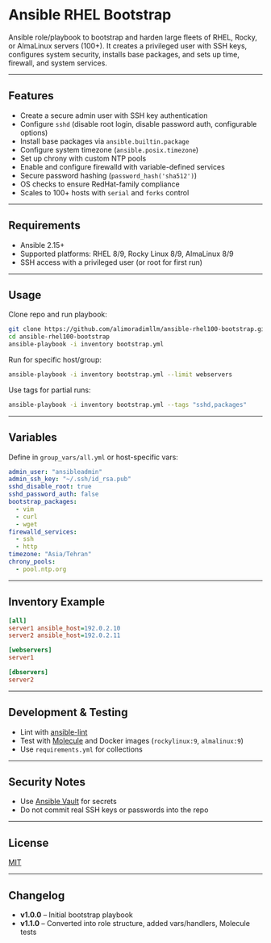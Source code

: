 # Ansible RHEL Bootstrap

Ansible role/playbook to bootstrap and harden large fleets of RHEL, Rocky, or AlmaLinux servers (100+). It creates a privileged user with SSH keys, configures system security, installs base packages, and sets up time, firewall, and system services.

---

## Features

- Create a secure admin user with SSH key authentication  
- Configure `sshd` (disable root login, disable password auth, configurable options)  
- Install base packages via `ansible.builtin.package`  
- Configure system timezone (`ansible.posix.timezone`)  
- Set up chrony with custom NTP pools  
- Enable and configure firewalld with variable-defined services  
- Secure password hashing (`password_hash('sha512')`)  
- OS checks to ensure RedHat-family compliance  
- Scales to 100+ hosts with `serial` and `forks` control  

---

## Requirements

- Ansible 2.15+  
- Supported platforms: RHEL 8/9, Rocky Linux 8/9, AlmaLinux 8/9  
- SSH access with a privileged user (or root for first run)  

---

## Usage

Clone repo and run playbook:

```bash
git clone https://github.com/alimoradimllm/ansible-rhel100-bootstrap.git
cd ansible-rhel100-bootstrap
ansible-playbook -i inventory bootstrap.yml
```

Run for specific host/group:

```bash
ansible-playbook -i inventory bootstrap.yml --limit webservers
```

Use tags for partial runs:

```bash
ansible-playbook -i inventory bootstrap.yml --tags "sshd,packages"
```

---

## Variables

Define in `group_vars/all.yml` or host-specific vars:

```yaml
admin_user: "ansibleadmin"
admin_ssh_key: "~/.ssh/id_rsa.pub"
sshd_disable_root: true
sshd_password_auth: false
bootstrap_packages:
  - vim
  - curl
  - wget
firewalld_services:
  - ssh
  - http
timezone: "Asia/Tehran"
chrony_pools:
  - pool.ntp.org
```

---

## Inventory Example

```ini
[all]
server1 ansible_host=192.0.2.10
server2 ansible_host=192.0.2.11

[webservers]
server1

[dbservers]
server2
```

---

## Development & Testing

- Lint with [ansible-lint](https://ansible-lint.readthedocs.io/)  
- Test with [Molecule](https://molecule.readthedocs.io/) and Docker images (`rockylinux:9`, `almalinux:9`)  
- Use `requirements.yml` for collections  

---

## Security Notes

- Use [Ansible Vault](https://docs.ansible.com/ansible/latest/vault_guide/index.html) for secrets  
- Do not commit real SSH keys or passwords into the repo  

---

## License

[MIT](LICENSE)

---

## Changelog

- **v1.0.0** – Initial bootstrap playbook  
- **v1.1.0** – Converted into role structure, added vars/handlers, Molecule tests  
